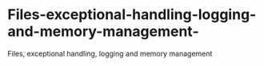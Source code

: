# Files-exceptional-handling-logging-and-memory-management-
Files, exceptional handling, logging and memory management 
